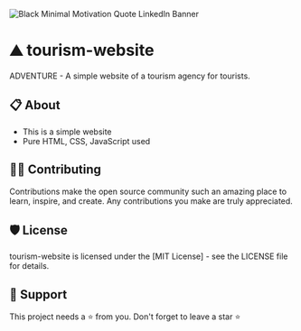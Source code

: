 ![Black Minimal Motivation Quote LinkedIn Banner](https://user-images.githubusercontent.com/90236635/232290391-f635a7fa-851f-463d-9339-bb359acef269.png)

# ⛰ tourism-website
ADVENTURE - A simple website of a tourism agency for tourists.

## 📋 About
 -  This is a simple website
 -  Pure HTML, CSS, JavaScript used




## 👨‍💻 Contributing
Contributions make the open source community such an amazing place to learn, inspire, and create.
Any contributions you make are truly appreciated.


## 🛡️ License
tourism-website is licensed under the [MIT License] - see the LICENSE file for details.

## 🙏 Support
This project needs a ⭐️ from you. Don't forget to leave a star ⭐️
